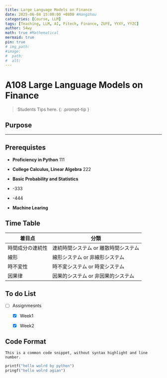 ```yaml
---
title: Large Language Models on Finance
date: 2025-06-04 15:00:00 +0800 #Hangzhou
categories: [Course, LLM]
tags: [Teaching, LLM, AI, Fitech, Finance, ZUFE, YYXY, YYZC]
author: 54wy
math: true #Mathematical
mermaid: true
pin: true
# img_path: 
#image:
#  path:
#  alt:
---
```


# A108 Large Language Models on Finance
> Students Tips here.
{: .prompt-tip }

## Purpose

---
## Prerequistes
- **Proficiency in Python**
  111
- **College Calculus, Linear Algebra**
  222
- **Basic Probability and Statistics**
- -333
- -444
  
- **Machine Learing**


## Time Table
| 着目点           | 分類                                 |
| ---------------- | ------------------------------------ |
| 時間成分の連続性 | 連続時間システム or 離散時間システム |
| 線形             | 線形システム or 非線形システム       |
| 時不変性         | 時不変システム or 時変システム       |
| 因果律           | 因果的システム or 非因果的システム   |


## To do List
- [ ] Assignmesnts
  - [x] Week1
  - [x] Week2


## Code Format

```text
This is a common code snippet, without syntax highlight and line number.
```

```python
printf("hello wolrd by python")
pringf("hello wolrd agian")
```